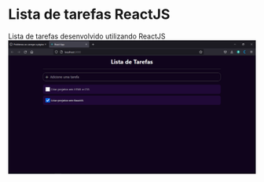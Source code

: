 # Lista de tarefas ReactJS
Lista de tarefas desenvolvido utilizando ReactJS
![alt text](https://github.com/RanielyFreitas/lista-de-tarefas-reactjs/blob/main/public/lista%20de%20tarefas.PNG)

